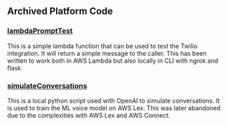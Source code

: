 ## Archived Platform Code

### [lambdaPromptTest](/platform/lambdaPromptTest)

This is a simple lambda function that can be used to test the Twilio integration. It will return a simple message to the caller. This has been written to work both in AWS Lambda but also locally in CLI with ngrok and flask.

### [simulateConversations](/platform/simulateConversations)

This is a local python script used with OpenAI to simulate conversations. It is used to train the ML voice model on AWS Lex. This was later abandoned due to the complexities with AWS Lex and AWS Connect.
